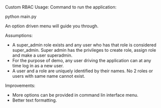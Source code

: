 Custom RBAC Usage:
Command to run the application:

python main.py

An option driven menu will guide you through.

Assumptions:

- A super_admin role exists and any user who has that role is considered super_admin. Super admin has the privileges to
  create role, assign role and make a user superadmin.
- For the purpose of demo, any user driving the application can at any time log in as a new user.
- A user and a role are uniquely identified by their names. No 2 roles or users with same name cannot exist.

Improvements:

- More options can be provided in command lin interface menu.
- Better text formatting.



